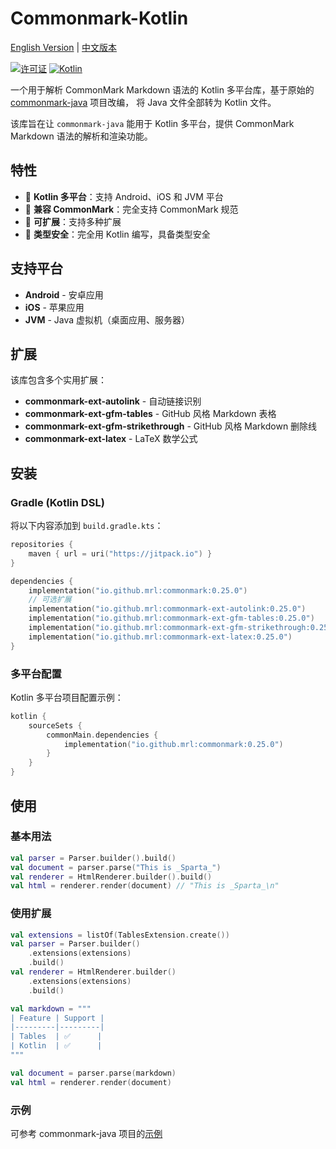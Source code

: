 # Commonmark-Kotlin

[English Version](README-en.md) | [中文版本](README.md)


[![许可证](https://img.shields.io/badge/License-BSD%202--Clause-orange.svg)](https://opensource.org/licenses/BSD-2-Clause)
[![Kotlin](https://img.shields.io/badge/kotlin-multiplatform-blue.svg?logo=kotlin)]([http://kotlinlang.org](https://www.jetbrains.com/kotlin-multiplatform/))

一个用于解析 CommonMark Markdown 语法的 Kotlin
多平台库，基于原始的 [commonmark-java](https://github.com/commonmark/commonmark-java) 项目改编，
将 Java 文件全部转为 Kotlin 文件。

该库旨在让 `commonmark-java` 能用于 Kotlin 多平台，提供 CommonMark Markdown 语法的解析和渲染功能。

## 特性

- 🚀 **Kotlin 多平台**：支持 Android、iOS 和 JVM 平台
- 📝 **兼容 CommonMark**：完全支持 CommonMark 规范
- 🔧 **可扩展**：支持多种扩展
- 🎯 **类型安全**：完全用 Kotlin 编写，具备类型安全

## 支持平台

- **Android** - 安卓应用
- **iOS** - 苹果应用
- **JVM** - Java 虚拟机（桌面应用、服务器）

## 扩展

该库包含多个实用扩展：

- **commonmark-ext-autolink** - 自动链接识别
- **commonmark-ext-gfm-tables** - GitHub 风格 Markdown 表格
- **commonmark-ext-gfm-strikethrough** - GitHub 风格 Markdown 删除线
- **commonmark-ext-latex** - LaTeX 数学公式

## 安装

### Gradle (Kotlin DSL)

将以下内容添加到 `build.gradle.kts`：

```kotlin
repositories {
    maven { url = uri("https://jitpack.io") }
}

dependencies {
    implementation("io.github.mrl:commonmark:0.25.0")
    // 可选扩展
    implementation("io.github.mrl:commonmark-ext-autolink:0.25.0")
    implementation("io.github.mrl:commonmark-ext-gfm-tables:0.25.0")
    implementation("io.github.mrl:commonmark-ext-gfm-strikethrough:0.25.0")
    implementation("io.github.mrl:commonmark-ext-latex:0.25.0")
}
```

### 多平台配置

Kotlin 多平台项目配置示例：

```kotlin 
kotlin {
    sourceSets {
        commonMain.dependencies {
            implementation("io.github.mrl:commonmark:0.25.0")
        }
    }
}
```

## 使用

### 基本用法

```kotlin
val parser = Parser.builder().build()
val document = parser.parse("This is _Sparta_")
val renderer = HtmlRenderer.builder().build()
val html = renderer.render(document) // "This is _Sparta_\n"
```

### 使用扩展

```kotlin
val extensions = listOf(TablesExtension.create())
val parser = Parser.builder()
    .extensions(extensions)
    .build()
val renderer = HtmlRenderer.builder()
    .extensions(extensions)
    .build()

val markdown = """
| Feature | Support |
|---------|---------|
| Tables  | ✅      |
| Kotlin  | ✅      |
"""

val document = parser.parse(markdown)
val html = renderer.render(document)
```

### 示例

可参考 commonmark-java 项目的[示例](https://github.com/commonmark/commonmark-java#usage)